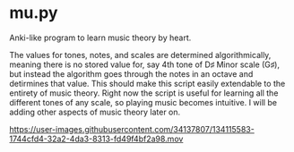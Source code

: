 # mu.py
Anki-like program to learn music theory by heart.

The values for tones, notes, and scales are determined algorithmically, meaning there is no stored value for, say 4th tone of D♯ Minor scale (G♯), but instead the algorithm goes through the notes in an octave and detirmines that value. This should make this script easily extendable to the entirety of music theory.
Right now the script is useful for learning all the different tones of any scale, so playing music becomes intuitive.
I will be adding other aspects of music theory later on.


https://user-images.githubusercontent.com/34137807/134115583-1744cfd4-32a2-4da3-8313-fd49f4bf2a98.mov
